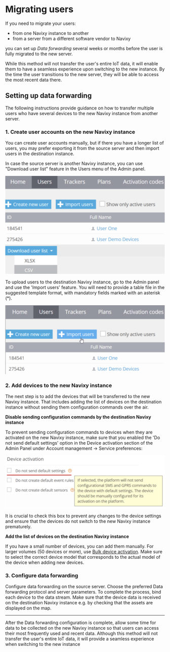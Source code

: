 # Migrating users

If you need to migrate your users:

* from one Navixy instance to another
* from a server from a different software vendor to Navixy

you can set up _Data forwarding_ several weeks or months before the user is fully migrated to the new server.

While this method will not transfer the user's entire IoT data, it will enable them to have a seamless experience upon switching to the new instance. By the time the user transitions to the new server, they will be able to access the most recent data there.

## Setting up data forwarding

The following instructions provide guidance on how to transfer multiple users who have several devices to the new Navixy instance from another server.

### **1. Create user accounts on the new Navixy instance**

You can create user accounts manually, but if there you have a longer list of users, you may prefer exporting it from the source server and then import users in the destination instance.

In case the source server is another Navixy instance, you can use "Download user list" feature in the Users menu of the Admin panel.

![On-Premise - User Accounts](../../on-premise/qa/attachments/image-20230810-094143.png)

To upload users to the destination Navixy instance, go to the Admin panel and use the 'Import users' feature. You will need to provide a table file in the suggested template format, with mandatory fields marked with an asterisk (\*).

![On-Premise - Importing users](../../on-premise/qa/attachments/image-20230810-094245.png)

### 2. Add devices to the new Navixy instance

The next step is to add the devices that will be transferred to the new Navixy instance. That includes adding the list of devices on the destination instance without sending them configuration commands over the air.

**Disable sending configuration commands by the destination Navixy instance**

To prevent sending configuration commands to devices when they are activated on the new Navixy instance, make sure that you enabled the 'Do not send default settings' option in the Device activation section of the Admin Panel under Account management → Service preferences:

![On-Premise - Devices](../../on-premise/qa/attachments/image-20230810-094026.png)

It is crucial to check this box to prevent any changes to the device settings and ensure that the devices do not switch to the new Navixy instance prematurely.

**Add the list of devices on the destination Navixy instance**

If you have a small number of devices, you can add them manually. For larger volumes (50 devices or more), use [Bulk device activation](migrating-from-wialon/). Make sure to select the correct device model that corresponds to the actual model of the device when adding new devices.

### 3. Configure data forwarding

Configure data forwarding on the source server. Choose the preferred Data forwarding protocol and server parameters. To complete the process, bind each device to the data stream. Make sure that the device data is received on the destination Navixy instance e.g. by checking that the assets are displayed on the map.

***

After the Data forwarding configuration is complete, allow some time for data to be collected on the new Navixy instance so that users can access their most frequently used and recent data. Although this method will not transfer the user's entire IoT data, it will provide a seamless experience when switching to the new instance
